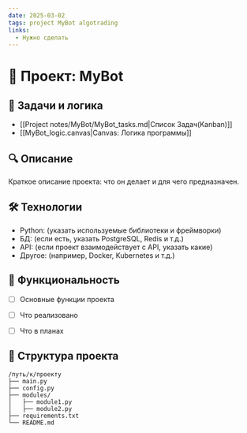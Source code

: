 ```yaml
---
date: 2025-03-02
tags: project MyBot algotrading
links:
  - Нужно сделать
---
```


# 📌 Проект: MyBot

## 📝 Задачи и логика
- [[Project notes/MyBot/MyBot_tasks.md|Список Задач(Kanban)]]
- [[MyBot_logic.canvas|Canvas: Логика программы]]


## 🔍 Описание
Краткое описание проекта: что он делает и для чего предназначен.

## 🛠️ Технологии
- Python: (указать используемые библиотеки и фреймворки)
- БД: (если есть, указать PostgreSQL, Redis и т.д.)
- API: (если проект взаимодействует с API, указать какие)
- Другое: (например, Docker, Kubernetes и т.д.)

## 🎯 Функциональность
- [ ] Основные функции проекта
- [ ] Что реализовано
- [ ] Что в планах


## 📂 Структура проекта
```plaintext
/путь/к/проекту
├── main.py
├── config.py
├── modules/
│   ├── module1.py
│   ├── module2.py
├── requirements.txt
└── README.md
